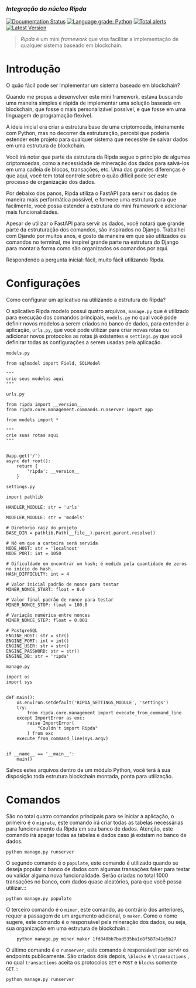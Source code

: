 ### *Integração do núcleo Ripda*

[![Documentation Status](https://readthedocs.org/projects/ripda/badge/?version=latest)](https://ripda.readthedocs.io/en/latest/?badge=latest)
[![Language grade: Python](https://img.shields.io/lgtm/grade/python/g/isakruas/ecutils.svg?logo=lgtm&logoWidth=18)](https://lgtm.com/projects/g/isakruas/ripda/context:python)
[![Total alerts](https://img.shields.io/lgtm/alerts/g/isakruas/ripda.svg?logo=lgtm&logoWidth=18)](https://lgtm.com/projects/g/isakruas/ripda/alerts/)
[![Latest Version](https://img.shields.io/pypi/v/ripda.svg?style=flat)](https://pypi.python.org/pypi/ripda/)

> *Ripda* é um mini *framework* que visa facilitar a implementação de qualquer sistema baseado em blockchain.

Introdução
==========

O quão fácil pode ser implementar um sistema baseado em blockchain?

Quando me propus a desenvolver este mini framework, estava buscando uma maneira simples e rápida de implementar uma solução baseada em blockchain, que fosse o mais personalizável possível, e que fosse em uma linguagem  de programação flexível.

A ideia inicial era criar a estrutura base de uma criptomoeda, inteiramente com Python, mas no decorrer da estruturação, percebi que poderia estender este projeto para qualquer sistema que necessite de salvar dados em uma estrutura de blockchain.

Você irá notar que parte da estrutura da Ripda segue o princípio de algumas criptomoedas, como a necessidade de mineração dos dados para salvá-los em uma cadeia de blocos, transações, etc. Uma das grandes diferenças é que aqui, você tem total controle sobre o quão difícil pode ser este processo de organização dos dados.

Por debaixo dos panos, Ripda utiliza o FastAPI para servir os dados de maneira mais performática possível, e fornece uma estrutura para que facilmente, você possa estender a estrutura do mini framework e adicionar mais funcionalidades.

Apesar de utilizar o FastAPI para servir os dados, você notará que grande parte da estruturação dos comandos, são inspirados no Django. Trabalhei com Djando por muitos anos, e gosto da maneira em que são utilizados os comandos no terminal, me inspirei grande parte na estrutura do Django para montar a forma como são organizados os comandos por aqui.

Respondendo a pergunta inicial: fácil, muito fácil utilizando Ripda.


Configurações
=============


Como configurar um aplicativo na utilizando a estrutura do Ripda?


O aplicativo Ripda modelo possui quatro arquivos, ``manage.py`` que é utilizado para execução dos comandos principais, ``models.py`` no qual você pode definir novos modelos a serem criados no banco de dados, para extender a aplicação, ``urls.py``, que você pode utilizar para criar novas rotas ou adicionar novos protocolos as rotas já existentes e ``settings.py`` que você definirar todas as configurações a serem usadas pela aplicação.

``models.py``

    from sqlmodel import Field, SQLModel

    """
    crie seus modelos aqui
    """

``urls.py``

    from ripda import __version__
    from ripda.core.management.commands.runserver import app

    from models import *

    """
    crie suas rotas aqui
    """


    @app.get('/')
    async def root():
        return {
            'ripda': __version__
        }


``settings.py``

    import pathlib

    HANDLER_MODULE: str = 'urls'

    MODELER_MODULE: str = 'models'

    # Diretório raiz do projeto
    BASE_DIR = pathlib.Path(__file__).parent.parent.resolve()

    # Nó em que a carteira será servida
    NODE_HOST: str = 'localhost'
    NODE_PORT: int = 1050

    # Dificuldade em encontrar um hash; é medido pela quantidade de zeros no início do hash.
    HASH_DIFFICULTY: int = 4

    # Valor inicial padrão de nonce para testar
    MINER_NONCE_START: float = 0.0

    # Valor final padrão de nonce para testar
    MINER_NONCE_STOP: float = 100.0

    # Variação numérica entre nonces
    MINER_NONCE_STEP: float = 0.001

    # PostgreSQL
    ENGINE_HOST: str = str()
    ENGINE_PORT: int = int()
    ENGINE_USER: str = str()
    ENGINE_PASSWORD: str = str()
    ENGINE_DB: str = 'ripda'


``manage.py``

    import os
    import sys


    def main():
        os.environ.setdefault('RIPDA_SETTINGS_MODULE', 'settings')
        try:
            from ripda.core.management import execute_from_command_line
        except ImportError as exc:
            raise ImportError(
                "Couldn't import Ripda"
            ) from exc
        execute_from_command_line(sys.argv)


    if __name__ == '__main__':
        main()


Salvos estes arquivos dentro de um módulo Python, você terá à sua disposição toda estrutura blockchain montada, ponta para utilização.

Comandos
========

São no total quatro comandos principais para se iniciar a aplicação, o primeiro é o ``migrate``, este comando irá criar todas as tabelas necessárias para funcionamento da Ripda em seu banco de dados. Atenção, este comando irá apagar todas as tabelas e dados caso já existam no banco de dados.

    python manage.py runserver

O segundo comando é o ``populate``, este comando é utilizado quando se deseja popular o banco de dados com algumas transações faker para testar ou validar alguma nova funcionalidade. Serão criadas no total 1000 transações no banco, com dados quase aleatórios, para que você possa utilizar.::

    python manage.py populate

O terceiro comando é o ``miner``, este comando, ao contrário dos anteriores, requer a passagem de um argumento adicional, o ``maker``. Como o nome sugere, este comando é o responsável pela mineração dos dados, ou seja, sua organização em uma estrutura de blockchain.::

        python manage.py miner maker 1fd840bb7bad535ba1e8f587b41e5b27

O último comando é o ``runserver``, este comando é responsável por servir os endpoints publicamente. São criados dois depois, ``\blocks`` e ``\transactions`` , no qual ``transactions`` aceita os protocolos ``GET`` e ``POST`` e ``blocks`` somente ``GET``.::

    python manage.py runserver
